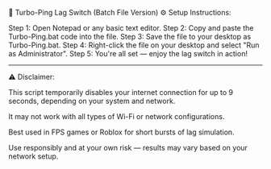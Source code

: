 🚀 Turbo-Ping Lag Switch (Batch File Version)
⚙️ Setup Instructions:

Step 1: Open Notepad or any basic text editor.
Step 2: Copy and paste the Turbo-Ping.bat code into the file.
Step 3: Save the file to your desktop as Turbo-Ping.bat.
Step 4: Right-click the file on your desktop and select "Run as Administrator".
Step 5: You're all set — enjoy the lag switch in action!
__________________________________________________________________________________________
⚠️ Disclaimer:

This script temporarily disables your internet connection for up to 9 seconds, depending on your system and network.

It may not work with all types of Wi-Fi or network configurations.

Best used in FPS games or Roblox for short bursts of lag simulation.

Use responsibly and at your own risk — results may vary based on your network setup.
